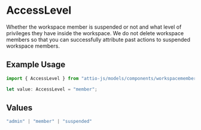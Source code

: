 # AccessLevel

Whether the workspace member is suspended or not and what level of privileges they have inside the workspace. We do not delete workspace members so that you can successfully attribute past actions to suspended workspace members.

## Example Usage

```typescript
import { AccessLevel } from "attio-js/models/components/workspacemember.js";

let value: AccessLevel = "member";
```

## Values

```typescript
"admin" | "member" | "suspended"
```